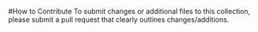 #How to Contribute
To submit changes or additional files to this collection, please submit a pull request that clearly outlines changes/additions.
